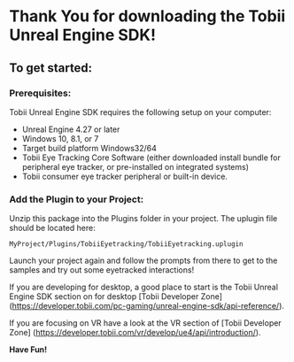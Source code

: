 # Thank You for downloading the Tobii Unreal Engine SDK!

## To get started:

### Prerequisites:
Tobii Unreal Engine SDK requires the following setup on your computer:

* Unreal Engine 4.27 or later
* Windows 10, 8.1, or 7
* Target build platform Windows32/64
* Tobii Eye Tracking Core Software (either downloaded install bundle for peripheral eye tracker, or pre-installed on integrated systems)
* Tobii consumer eye tracker peripheral or built-in device.

### Add the Plugin to your Project:
Unzip this package into the Plugins folder in your project. The uplugin file should be located here:

	MyProject/Plugins/TobiiEyetracking/TobiiEyetracking.uplugin

Launch your project again and follow the prompts from there to get to the samples and try out some 
eyetracked interactions!

If you are developing for desktop, a good place to start is the Tobii
Unreal Engine SDK section on for desktop [Tobii Developer Zone] (https://developer.tobii.com/pc-gaming/unreal-engine-sdk/api-reference/).

If you are focusing on VR have a look at the VR section of [Tobii Developer Zone] (https://developer.tobii.com/vr/develop/ue4/api/introduction/).

**Have Fun!**